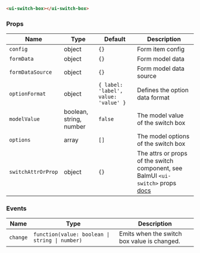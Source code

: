 ```html
<ui-switch-box></ui-switch-box>
```

### Props

| Name               | Type                    | Default                              | Description                                                                                                                           |
| ------------------ | ----------------------- | ------------------------------------ | ------------------------------------------------------------------------------------------------------------------------------------- |
| `config`           | object                  | `{}`                                 | Form item config                                                                                                                      |
| `formData`         | object                  | `{}`                                 | Form model data                                                                                                                       |
| `formDataSource`   | object                  | `{}`                                 | Form model data source                                                                                                                |
| `optionFormat`     | object                  | `{ label: 'label', value: 'value' }` | Defines the option data format                                                                                                        |
| `modelValue`       | boolean, string, number | `false`                              | The model value of the switch box                                                                                                     |
| `options`          | array                   | `[]`                                 | The model options of the switch box                                                                                                   |
| `switchAttrOrProp` | object                  | `{}`                                 | The attrs or props of the switch component, see BalmUI `<ui-switch>` props [docs](https://v8.material.balmjs.com/#/data-input/switch) |

### Events

| Name     | Type                                           | Description                                 |
| -------- | ---------------------------------------------- | ------------------------------------------- |
| `change` | `function(value: boolean \| string \| number)` | Emits when the switch box value is changed. |
